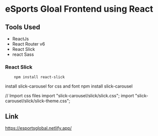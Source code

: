 # eSports Gloal Frontend using React

## Tools Used
- ReactJs
- React Router v6
- React Slick
- react Sass


### React Slick
        npm install react-slick

install slick-carousel for css and font
        npm install slick-carousel
 
// Import css files
import "slick-carousel/slick/slick.css";
import "slick-carousel/slick/slick-theme.css";

## Link
https://esportsglobal.netlify.app/